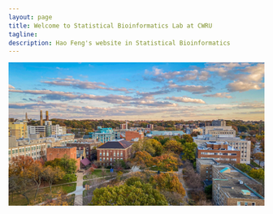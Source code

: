 ```yaml
---
layout: page
title: Welcome to Statistical Bioinformatics Lab at CWRU
tagline: 
description: Hao Feng's website in Statistical Bioinformatics
---
```

<div class="jumbotron">
 



<div class="container">

<p align="center">
  <img src="./assets/pics/CWRUcampus.jpg" />
</p>


</div>
        	

